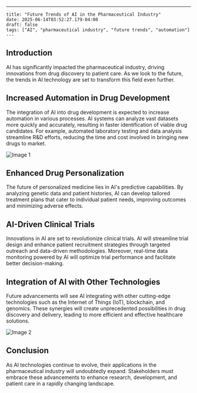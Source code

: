 ---
    title: "Future Trends of AI in the Pharmaceutical Industry"
    date: 2025-06-14T03:52:27.179-04:00
    draft: false
    tags: ["AI", "pharmaceutical industry", "future trends", "automation"]
    ---

## Introduction
AI has significantly impacted the pharmaceutical industry, driving innovations from drug discovery to patient care. As we look to the future, the trends in AI technology are set to transform this field even further.

## Increased Automation in Drug Development
The integration of AI into drug development is expected to increase automation in various processes. AI systems can analyze vast datasets more quickly and accurately, resulting in faster identification of viable drug candidates. For example, automated laboratory testing and data analysis streamline R&D efforts, reducing the time and cost involved in bringing new drugs to market.

![Image 1](https://res.cloudinary.com/dxyptrt7m/image/upload/v1749875260/grjge99ba0ls5ofglprp.jpg)

## Enhanced Drug Personalization
The future of personalized medicine lies in AI's predictive capabilities. By analyzing genetic data and patient histories, AI can develop tailored treatment plans that cater to individual patient needs, improving outcomes and minimizing adverse effects.

## AI-Driven Clinical Trials
Innovations in AI are set to revolutionize clinical trials. AI will streamline trial design and enhance patient recruitment strategies through targeted outreach and data-driven methodologies. Moreover, real-time data monitoring powered by AI will optimize trial performance and facilitate better decision-making.

## Integration of AI with Other Technologies
Future advancements will see AI integrating with other cutting-edge technologies such as the Internet of Things (IoT), blockchain, and genomics. These synergies will create unprecedented possibilities in drug discovery and delivery, leading to more efficient and effective healthcare solutions.

![Image 2](https://res.cloudinary.com/dxyptrt7m/image/upload/v1749875436/f0j6i9waujvmmwjchlbl.jpg)

## Conclusion
As AI technologies continue to evolve, their applications in the pharmaceutical industry will undoubtedly expand. Stakeholders must embrace these advancements to enhance research, development, and patient care in a rapidly changing landscape.